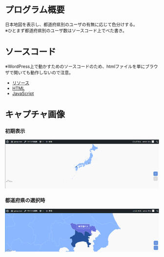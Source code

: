 # プログラム概要
日本地図を表示し、都道府県別のユーザの有無に応じて色分けする。  
※ひとまず都道府県別のユーザ数はソースコード上でべた書き。

# ソースコード
※WordPress上で動かすためのソースコードのため、htmlファイルを単にブラウザで開いても動作しないので注意。

- [リソース](./amchartst_jpn.resources)
- [HTML](./amchartst_jpn.html)
- [JavaScript](./amchartst_jpn.js)

# キャプチャ画像
### 初期表示
![初期表示](./img/jpn_map1.png)

### 都道府県の選択時
![東京都選択](./img/jpn_map2.png)

